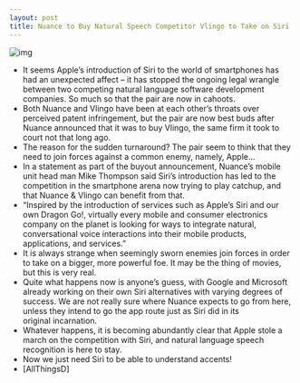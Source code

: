 ```yaml
---
layout: post
title: Nuance to Buy Natural Speech Competitor Vlingo to Take on Siri
---
```

![img](http://media.idownloadblog.com/wp-content/uploads/2011/12/nuance-vlingo.jpg)
* It seems Apple’s introduction of Siri to the world of smartphones has had an unexpected affect – it has stopped the ongoing legal wrangle between two competing natural language software development companies. So much so that the pair are now in cahoots.
* Both Nuance and Vlingo have been at each other’s throats over perceived patent infringement, but the pair are now best buds after Nuance announced that it was to buy Vlingo, the same firm it took to court not that long ago.
* The reason for the sudden turnaround? The pair seem to think that they need to join forces against a common enemy, namely, Apple…
* In a statement as part of the buyout announcement, Nuance’s mobile unit head man Mike Thompson said Siri’s introduction has led to the competition in the smartphone arena now trying to play catchup, and that Nuance & Vlingo can benefit from that.
* “Inspired by the introduction of services such as Apple’s Siri and our own Dragon Go!, virtually every mobile and consumer electronics company on the planet is looking for ways to integrate natural, conversational voice interactions into their mobile products, applications, and services.”
* It is always strange when seemingly sworn enemies join forces in order to take on a bigger, more powerful foe. It may be the thing of movies, but this is very real.
* Quite what happens now is anyone’s guess, with Google and Microsoft already working on their own Siri alternatives with varying degrees of success. We are not really sure where Nuance expects to go from here, unless they intend to go the app route just as Siri did in its original incarnation.
* Whatever happens, it is becoming abundantly clear that Apple stole a march on the competition with Siri, and natural language speech recognition is here to stay.
* Now we just need Siri to be able to understand accents!
* [AllThingsD]

